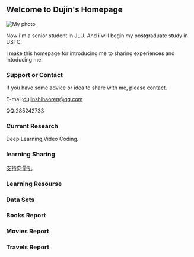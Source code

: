 ## Welcome to Dujin's Homepage
![My photo](./Images/homepage/me.jpg)

Now i'm a senior student in JLU.
And i will begin my postgraduate study in USTC.

I make this homepage for introducing me to sharing experiences and intoducing me.

### Support or Contact

If you have some advice or idea to share with me, please contact.

E-mail:dujinshihaoren@qq.com

QQ:285242733

### Current Research

Deep Learning,Video Coding.

### learning Sharing
[支持向量机](./Sharing_Learning/SVM_learning.md).

### Learning Resourse

### Data Sets

### Books Report

### Movies Report

### Travels Report



